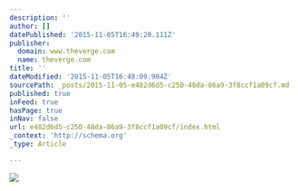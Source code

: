 ```yaml
---
description: ''
author: []
datePublished: '2015-11-05T16:49:20.111Z'
publisher:
  domain: www.theverge.com
  name: theverge.com
title: ''
dateModified: '2015-11-05T16:48:09.904Z'
sourcePath: _posts/2015-11-05-e482d6d5-c250-48da-86a9-3f8ccf1a09cf.md
published: true
inFeed: true
hasPage: true
inNav: false
url: e482d6d5-c250-48da-86a9-3f8ccf1a09cf/index.html
_context: 'http://schema.org'
_type: Article

---
```

![](https://cdn2.vox-cdn.com/thumbor/Up01ja-jSP2wirNcc9tuWHSKe6E=/1020x0/cdn0.vox-cdn.com/uploads/chorus_asset/file/4230171/HanSoloTFA.0.jpg)